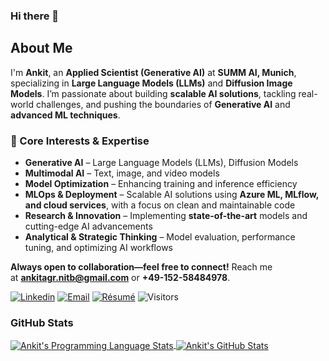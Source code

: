 ### Hi there 👋

<!--
**123ankitagr/123ankitagr** is a ✨ _special_ ✨ repository because its `README.md` (this file) appears on your GitHub profile.

Here are some ideas to get you started:

- 🔭 I’m currently working on ...
- 🌱 I’m currently learning ...
- 👯 I’m looking to collaborate on ...
- 🤔 I’m looking for help with ...
- 💬 Ask me about ...
- 📫 How to reach me: ...
- 😄 Pronouns: ...
- ⚡ Fun fact: ...
-->


## About Me

I'm **Ankit**, an **Applied Scientist (Generative AI)** at **SUMM AI, Munich**, specializing in **Large Language Models (LLMs)** and **Diffusion Image Models**. I’m passionate about building **scalable AI solutions**, tackling real-world challenges, and pushing the boundaries of **Generative AI** and **advanced ML techniques**.  

### 🔹 Core Interests & Expertise  
- **Generative AI** – Large Language Models (LLMs), Diffusion Models  
- **Multimodal AI** – Text, image, and video models  
- **Model Optimization** – Enhancing training and inference efficiency  
- **MLOps & Deployment** – Scalable AI solutions using **Azure ML, MLflow, and cloud services**, with a focus on clean and maintainable code  
- **Research & Innovation** – Implementing **state-of-the-art** models and cutting-edge AI advancements  
- **Analytical & Strategic Thinking** – Model evaluation, performance tuning, and optimizing AI workflows  

**Always open to collaboration—feel free to connect!** Reach me at **ankitagr.nitb@gmail.com** or **+49-152-58484978**.


<!-- I am an AI Research Engineer with a focus on **Large Language Models (LLMs) and Natural Language Processing (NLP)**, ML, CV and GNNs, passionate about developing innovative solutions that address real-world challenges. 

Currently, I work at the **German Research Center for Artificial Intelligence (DFKI)** in Saarbruecken, Germany, where I design, implement, and ship state-of-the-art AI models.
I pursued my Master's in **Data Science and Artificial Intelligence at Saarland University, Germany**, and have a strong background in Machine Learning and Deep Learning, with particular expertise in LLMs, NLP, and Computer Vision. Previously, I worked as a Software Engineer at J.P. Morgan Chase & Co. for two years, where I optimized trade booking systems and improved performance through advanced data structures and efficient algorithms.

My Qualities:  
Solid understanding of LLMs, NLP, deep learning, and machine learning.   
Professional experience with Python (6+ years of exp), PyTorch, Django, SQL, AWS, and Kubernetes.  
Skills: Transformers, HuggingFace, GPT, Llama-2/3, RAG, VectorDB, LangChain, SpaCy, NLTK, OpenCV, Scikit-Learn, CUDA, TensorFlow, Docker, PostgreSQL, Pandas, Numpy, Flask, Git.   

Contact me at: ankitagr.nitb@gmail.com or +49-152-58484978. -->

<!-- AI Research Engineer with a focus on **Large Language Models (LLMs) and Natural Language Processing (NLP)**, Expert in Machine Learning, AI; LLMs. -->

[![Linkedin](https://img.shields.io/badge/-LinkedIn-222222?style=flat-square&logo=Linkedin&logoColor=white&link=https://www.linkedin.com/in/sudiptoghosh99/)](https://www.linkedin.com/in/ankitagr01/)
[![Email](https://img.shields.io/badge/Email-%20-gold)](mailto:ankitagr.nitb@gmail.com)
[![Résumé](https://img.shields.io/badge/Résumé%2FCV-%20-brightgreen)](https://drive.google.com/file/d/1WjxNzMZVllYUh8cI3_8IE4th31ZtBIo4/view?usp=sharing)
![Visitors](https://hits.seeyoufarm.com/api/count/incr/badge.svg?url=https://github.com/ankitagr01&count_bg=%2379C83D&title_bg=%23555555&icon=github.svg&icon_color=%23E7E7E7&title=Visitors&edge_flat=false)
<!-- ![Visitors](https://visitor-badge.glitch.me/badge?page_id=ankitagr01.visitor-badge) -->




### GitHub Stats
<a href="https://github.com/ankitagr01">
  <img align="center" src="https://github-readme-stats.vercel.app/api/top-langs/?username=ankitagr01&layout=compact&title_color=ffffff&text_color=c9cacc&icon_color=2bbc8a&bg_color=1d1f21" alt="Ankit's Programming Language Stats" />
</a>

<a href="https://github.com/ankitagr01">
  <img align="center" src="https://github-readme-stats.vercel.app/api?username=ankitagr01&show_icons=true&line_height=27&hide=contribs,prs,issues&count_private=true&title_color=ffffff&text_color=c9cacc&icon_color=2bbc8a&bg_color=1d1f21" alt="Ankit's GitHub Stats" />
</a>

